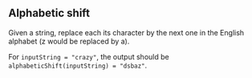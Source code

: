 ## Alphabetic shift

Given a string, replace each its character by the next one in the English alphabet (z would be replaced by a).

For `inputString = "crazy"`, the output should be `alphabeticShift(inputString) = "dsbaz"`.